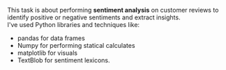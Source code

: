 
This task is about performing **sentiment analysis** on customer reviews to identify positive or negative sentiments and extract insights.<br>
I've used Python libraries and techniques like:<br>
- pandas for data frames
- Numpy for performing statical calculates
- matplotlib for visuals
- TextBlob for sentiment lexicons.
